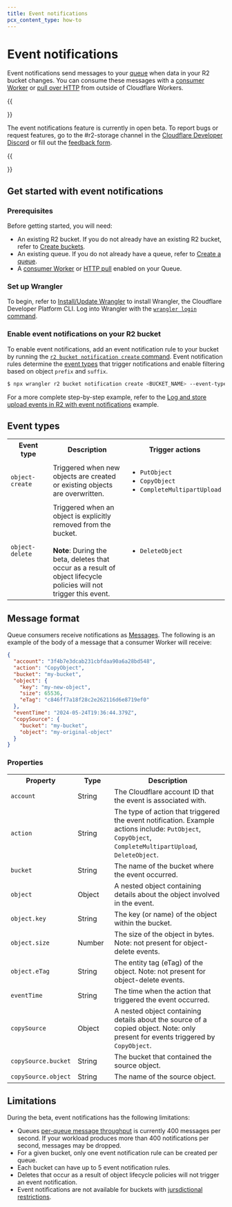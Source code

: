 ```yaml
---
title: Event notifications
pcx_content_type: how-to
---
```


# Event notifications

Event notifications send messages to your [queue](/queues/) when data in your R2 bucket changes. You can consume these messages with a [consumer Worker](/queues/reference/how-queues-works/#create-a-consumer-worker) or [pull over HTTP](/queues/configuration/pull-consumers/) from outside of Cloudflare Workers.


{{<Aside type="note" header="Open Beta">}}

The event notifications feature is currently in open beta. To report bugs or request features, go to the #r2-storage channel in the [Cloudflare Developer Discord](https://discord.cloudflare.com) or fill out the [feedback form](https://forms.gle/2HBKD9zG9PFiU4v79).

{{</Aside>}}

## Get started with event notifications

### Prerequisites

Before getting started, you will need:
- An existing R2 bucket. If you do not already have an existing R2 bucket, refer to [Create buckets](/r2/buckets/create-buckets/).
- An existing queue. If you do not already have a queue, refer to [Create a queue](/queues/get-started/#3-create-a-queue).
- A [consumer Worker](/queues/reference/how-queues-works/#create-a-consumer-worker) or [HTTP pull](/queues/configuration/pull-consumers/) enabled on your Queue.

### Set up Wrangler

To begin, refer to [Install/Update Wrangler](/workers/wrangler/install-and-update/#install-wrangler) to install Wrangler, the Cloudflare Developer Platform CLI. Log into Wrangler with the [`wrangler login` command](/workers/wrangler/commands/#login).

### Enable event notifications on your R2 bucket

To enable event notifications, add an event notification rule to your bucket by running the [`r2 bucket notification create` command](/workers/wrangler/commands/#notification-create). Event notification rules determine the [event types](/r2/buckets/event-notifications/#event-types) that trigger notifications and enable filtering based on object `prefix` and `suffix`.

```sh
$ npx wrangler r2 bucket notification create <BUCKET_NAME> --event-type <EVENT_TYPE> --queue <QUEUE_NAME>
```

For a more complete step-by-step example, refer to the [Log and store upload events in R2 with event notifications](/r2/examples/upload-logs-event-notifications/) example.

## Event types

<table>
  <tbody>
    <th style="width:25%">
      Event type
    </th>
    <th style="width:50%">
      Description
    </th>
    <th style="width:25%">
      Trigger actions
    </th>
    <tr>
      <td>
        <code>object-create</code>
      </td>
      <td>
        Triggered when new objects are created or existing objects are overwritten.
      </td>
      <td>
        <ul>
            <li><code>PutObject</code></li>
            <li><code>CopyObject</code></li>
            <li><code>CompleteMultipartUpload</code></li>
        </ul>
      </td>
    </tr>
    <tr>
      <td>
        <code>object-delete</code>
      </td>
      <td>
        Triggered when an object is explicitly removed from the bucket.<br /><br />
        <b>Note</b>: During the beta, deletes that occur as a result of object lifecycle policies will not trigger this event.
      </td>
      <td>
        <ul>
            <li><code>DeleteObject</code></li>
        </ul>
      </td>
    </tr>
  </tbody>
</table>

## Message format

Queue consumers receive notifications as [Messages](/queues/configuration/javascript-apis/#message). The following is an example of the body of a message that a consumer Worker will receive:

```json
{
  "account": "3f4b7e3dcab231cbfdaa90a6a28bd548",
  "action": "CopyObject",
  "bucket": "my-bucket",
  "object": {
    "key": "my-new-object",
    "size": 65536,
    "eTag": "c846ff7a18f28c2e262116d6e8719ef0"
  },
  "eventTime": "2024-05-24T19:36:44.379Z",
  "copySource": {
    "bucket": "my-bucket",
    "object": "my-original-object"
  }
}
```

### Properties

<table>
  <tbody>
    <th style="width:22%">
      Property
    </th>
    <th style="width:18%">
      Type
    </th>
    <th style="width:60%">
      Description
    </th>
    <tr>
      <td>
        <code>account</code>
      </td>
      <td>
        String
      </td>
      <td>
        The Cloudflare account ID that the event is associated with.
      </td>
    </tr>
    <tr>
      <td>
        <code>action</code>
      </td>
      <td>
        String
      </td>
      <td>
        The type of action that triggered the event notification. Example actions include: <code>PutObject</code>, <code>CopyObject</code>, <code>CompleteMultipartUpload</code>, <code>DeleteObject</code>.
      </td>
    </tr>
    <tr>
      <td>
        <code>bucket</code>
      </td>
      <td>
        String
      </td>
      <td>
        The name of the bucket where the event occurred.
      </td>
    </tr>
    <tr>
      <td>
        <code>object</code>
      </td>
      <td>
        Object
      </td>
      <td>
        A nested object containing details about the object involved in the event.
      </td>
    </tr>
    <tr>
      <td>
        <code>object.key</code>
      </td>
      <td>
        String
      </td>
      <td>
        The key (or name) of the object within the bucket.
      </td>
    </tr>
    <tr>
      <td>
        <code>object.size</code>
      </td>
      <td>
        Number
      </td>
      <td>
        The size of the object in bytes. Note: not present for object-delete events.
      </td>
    </tr>
    <tr>
      <td>
        <code>object.eTag</code>
      </td>
      <td>
        String
      </td>
      <td>
        The entity tag (eTag) of the object. Note: not present for object-delete events.
      </td>
    </tr>
    <tr>
      <td>
        <code>eventTime</code>
      </td>
      <td>
        String
      </td>
      <td>
        The time when the action that triggered the event occurred.
      </td>
    </tr>
    <tr>
      <td>
        <code>copySource</code>
      </td>
      <td>
        Object
      </td>
      <td>
        A nested object containing details about the source of a copied object. Note: only present for events triggered by <code>CopyObject</code>.
      </td>
    </tr>
    <tr>
      <td>
        <code>copySource.bucket</code>
      </td>
      <td>
        String
      </td>
      <td>
        The bucket that contained the source object.
      </td>
    </tr>
    <tr>
      <td>
        <code>copySource.object</code>
      </td>
      <td>
        String
      </td>
      <td>
        The name of the source object.
      </td>
    </tr>
  </tbody>
</table>

## Limitations

During the beta, event notifications has the following limitations:
- Queues [per-queue message throughput](/queues/platform/limits/) is currently 400 messages per second. If your workload produces more than 400 notifications per second, messages may be dropped.
- For a given bucket, only one event notification rule can be created per queue.
- Each bucket can have up to 5 event notification rules.
- Deletes that occur as a result of object lifecycle policies will not trigger an event notification.
- Event notifications are not available for buckets with [jursdictional restrictions](/r2/reference/data-location/#jurisdictional-restrictions).
